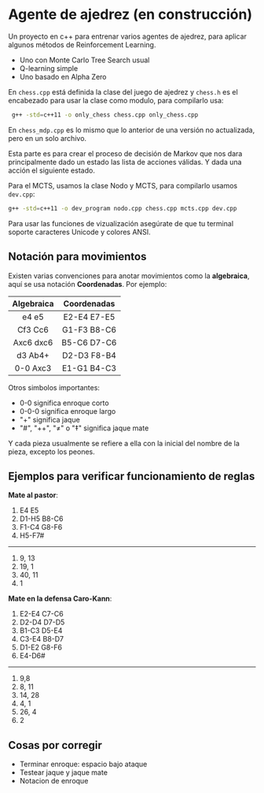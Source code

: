  # Agente de ajedrez (en construcción)

Un proyecto en c++ para entrenar varios agentes de ajedrez, para aplicar algunos métodos de Reinforcement Learning.

- Uno con Monte Carlo Tree Search usual
- Q-learning simple
- Uno basado en Alpha Zero

En ```chess.cpp``` está definida la clase del juego de ajedrez y  ```chess.h``` es  el encabezado para usar la clase como modulo, para compilarlo usa:
```bash 
 g++ -std=c++11 -o only_chess chess.cpp only_chess.cpp
```

En ```chess_mdp.cpp``` es lo mismo que lo anterior de una versión no actualizada, pero en un solo archivo.

Esta parte es para crear el proceso de decisión de Markov que nos dara principalmente dado un estado las lista de acciones válidas. Y dada una acción el siguiente estado.

Para el MCTS, usamos la clase Nodo y MCTS, para compilarlo usamos ```dev.cpp```: 

```bash
g++ -std=c++11 -o dev_program nodo.cpp chess.cpp mcts.cpp dev.cpp
```

Para usar las funciones de vizualización asegúrate de que tu terminal soporte caracteres Unicode y colores ANSI.

## Notación para movimientos
Existen varias convenciones para anotar movimientos como la **algebraica**, aquí se usa notación **Coordenadas**. Por ejemplo:

|**Algebraica**| **Coordenadas**|
| :------------:| :----------------: |
|e4  e5       |  E2-E4 E7-E5|
|Cf3 Cc6  | G1-F3 B8-C6|
| Axc6 dxc6 |  B5-C6 D7-C6|
 |d3 Ab4+ | D2-D3 F8-B4|
| 0-0 Axc3 | E1-G1 B4-C3|

Otros simbolos importantes:
- 0-0 significa enroque corto
- 0-0-0 significa enroque largo
- "+" significa jaque
- "#", "++", "≠" o "‡" significa jaque mate

Y cada pieza usualmente se refiere a ella con la inicial del nombre de la pieza, excepto los peones.

## Ejemplos para verificar funcionamiento de reglas
**Mate al pastor**:  
1. E4 E5 
2. D1-H5 B8-C6 
3. F1-C4 G8-F6 
4. H5-F7#

----
1. 9, 13
2. 19, 1
3. 40, 11
4. 1

**Mate en la defensa Caro-Kann**:
1. E2-E4 C7-C6
2. D2-D4 D7-D5
3. B1-C3 D5-E4
4. C3-E4 B8-D7
5. D1-E2 G8-F6
6. E4-D6#

----
1. 9,8
2. 8, 11
3. 14, 28
4. 4, 1
5. 26, 4
6. 2

## Cosas por corregir
- Terminar enroque: espacio bajo ataque
- Testear jaque y jaque mate
- Notacion de enroque
